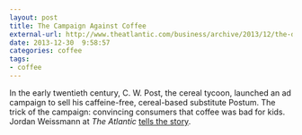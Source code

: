 ```yaml
---
layout: post
title: The Campaign Against Coffee
external-url: http://www.theatlantic.com/business/archive/2013/12/the-devious-ad-campaign-that-convinced-america-coffee-was-bad-for-kids/282676/
date: 2013-12-30  9:58:57
categories: coffee
tags:
- coffee
---
```


In the early twentieth century, C. W. Post, the cereal tycoon, launched an ad 
campaign to sell his caffeine-free, cereal-based substitute Postum. The trick of
the campaign: convincing consumers that coffee was bad for kids. Jordan 
Weissmann at *The Atlantic* [tells the story](http://www.theatlantic.com/business/archive/2013/12/the-devious-ad-campaign-that-convinced-america-coffee-was-bad-for-kids/282676/).

